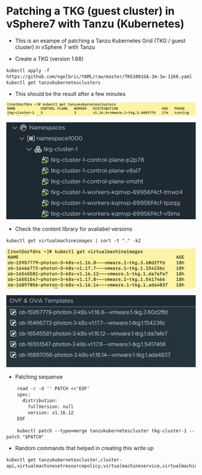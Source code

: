 # Patching a TKG (guest cluster) in vSphere7 with Tanzu (Kubernetes) 

* This is an exampe of patching a Tanzu Kubernetes Grid (TKG / guest cluster) in vSphere 7 with Tanzu

* Create a TKG (version 1.68)

```
kubectl apply -f https://github.com/ogelbric/YAML/raw/master/TKG1001GA-3m-3w-1168.yaml
kubectl get tanzukubernetesclusters  

```

* This should be the result after a few minutes

![GitHub](ClusterRunningStage.png)

![GitHub](vCenterResult.png)

* Check the content library for avaliabel versions

```
kubectl get virtualmachineimages | sort -t "." -k2
```
![GitHub](VirtualMachineImages.png)

![GitHub](ContentLib.png)

* Patching sequense

```
	read -r -d '' PATCH <<'EOF'
	spec:
	  distribution:
	    fullVersion: null
	    version: v1.16.12
	EOF

	kubectl patch --type=merge tanzukubernetescluster tkg-cluster-1 --patch "$PATCH"
```

* Random commands that helped in creating this write up

```
kubectl get tanzukubernetescluster,cluster-api,virtualmachinesetresourcepolicy,virtualmachineservice,virtualmachine

```
